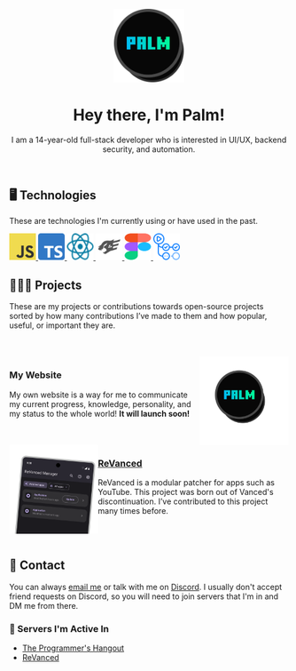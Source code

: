 <p align="center"><img width="25%" height="25%" alt="The Palm logo" src="assets/Hero.png" /></p>
<h1 align="center">Hey there, I'm Palm!</h1>
<p align="center">I am a 14-year-old full-stack developer who is interested in UI/UX, backend security, and automation.</p>

<br />

## 🖥️ Technologies
These are technologies I'm currently using or have used in the past.

<a href="https://developer.mozilla.org/en-US/docs/Web/JavaScript">
    <img width="48px" height="48px" alt="The JavaScript logo" src="assets/technologies/JavaScript.png" />
</a>
<a href="https://www.typescriptlang.org">
    <img width="48px" height="48px" alt="The TypeScript logo" src="assets/technologies/TypeScript.png" />
</a>
<a href="https://react.dev/">
    <img width="48px" height="48px" alt="The React logo" src="assets/technologies/React.svg" />
</a>
<a href="https://fastify.io/">
    <img width="48px" height="48px" alt="The Fastify logo" src="assets/technologies/Fastify.svg" />
</a>
<a href="https://figma.com/">
    <img width="48px" height="48px" alt="The Figma logo" src="assets/technologies/Figma.svg" />
</a>
<a href="https://github.com/features/actions">
    <img width="48px" height="48px" alt="The GitHub Actions logo" src="assets/technologies/GitHubActions.svg" />
</a>

<br />

## 👨🏻‍💻 Projects

These are my projects or contributions towards open-source projects sorted by how many contributions I’ve made to them and how popular, useful, or important they are.

<br />
<br />

<img align="right" width="160px" height="160px" alt="The icon of my website" src="assets/projects/Website.png" />

### My Website
My own website is a way for me to communicate my current progress, knowledge, personality, and my status to the whole world! **It will launch soon!**

<br />
<br />

<img align="left" width="160px" height="160px" alt="ReVanced Manager application displayed on a hand-held device" src="assets/projects/ReVanced.png" />

### [ReVanced](https://github.com/revanced)
ReVanced is a modular patcher for apps such as YouTube. This project was born out of Vanced's discontinuation. I’ve contributed to this project many times before.

<br />
<br />



## 📄 Contact
You can always [email me](mailto:palmpasuthorn@gmail.com) or talk with me on [Discord](https://discord.com/users/629368283354628116). I usually don't accept friend requests on Discord, so you will need to join servers that I'm in and DM me from there.

### 💬 Servers I'm Active In
- [The Programmer's Hangout](https://discord.gg/programming)
- [ReVanced](https://discord.gg/revanced)
